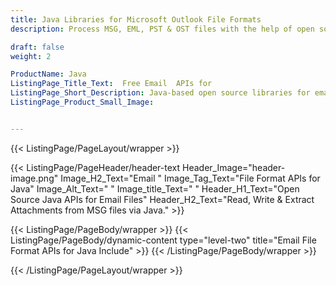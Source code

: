```yaml
---
title: Java Libraries for Microsoft Outlook File Formats
description: Process MSG, EML, PST & OST files with the help of open source APIs targeting multiple platforms

draft: false
weight: 2

ProductName: Java
ListingPage_Title_Text:  Free Email  APIs for
ListingPage_Short_Description: Java-based open source libraries for email file formats such as MSG. Read, write or manipulate MSG files using Java programming language.
ListingPage_Product_Small_Image: 


---
```


{{< ListingPage/PageLayout/wrapper >}}

{{< ListingPage/PageHeader/header-text
Header_Image="header-image.png"
Image_H2_Text="Email "
Image_Tag_Text="File Format APIs for Java"
Image_Alt_Text=" "
Image_title_Text=" "
Header_H1_Text="Open Source Java APIs for Email Files"
Header_H2_Text="Read, Write & Extract Attachments from MSG files via Java." >}}

{{< ListingPage/PageBody/wrapper >}}
{{< ListingPage/PageBody/dynamic-content type="level-two" title="Email File Format APIs for Java Include" >}}
{{< /ListingPage/PageBody/wrapper >}}

{{< /ListingPage/PageLayout/wrapper >}}